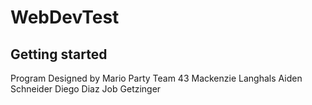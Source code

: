 # WebDevTest



## Getting started

Program Designed by Mario Party Team 43
Mackenzie Langhals
Aiden Schneider
Diego Diaz
Job Getzinger